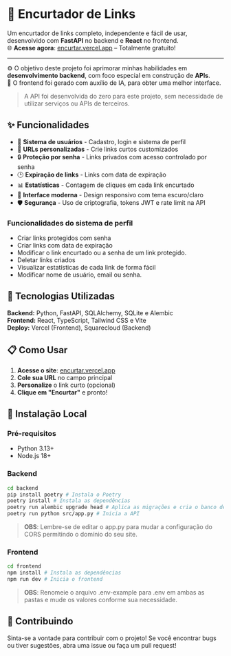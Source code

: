 # 🔗 Encurtador de Links

Um encurtador de links completo, independente e fácil de usar, desenvolvido com **FastAPI** no backend e **React** no frontend. <br>
🌐 **Acesse agora**: [encurtar.vercel.app](https://encurtar.vercel.app) – Totalmente gratuito!

---

⚙️ O objetivo deste projeto foi aprimorar minhas habilidades em **desenvolvimento backend**, com foco especial em construção de **APIs**.  
🎨 O frontend foi gerado com auxílio de IA, para obter uma melhor interface.

> A API foi desenvolvida do zero para este projeto, sem necessidade de utilizar serviços ou APIs de terceiros.

## ✨ Funcionalidades

- 🔐 **Sistema de usuários** - Cadastro, login e sistema de perfil
- 🔗 **URLs personalizadas** - Crie links curtos customizados
- 🔒 **Proteção por senha** - Links privados com acesso controlado por senha
- 🕒 **Expiração de links** - Links com data de expiração
- 📊 **Estatísticas** - Contagem de cliques em cada link encurtado 
- 🎨 **Interface moderna** - Design responsivo com tema escuro/claro
- 🛡️ **Segurança** - Uso de criptografia, tokens JWT e rate limit na API

### Funcionalidades do sistema de perfil
- Criar links protegidos com senha
- Criar links com data de expiração
- Modificar o link encurtado ou a senha de um link protegido.
- Deletar links criados
- Visualizar estatísticas de cada link de forma fácil
- Modificar nome de usuário, email ou senha.

## 🚀 Tecnologias Utilizadas
**Backend:** Python, FastAPI, SQLAlchemy, SQLite e Alembic <br>
**Frontend:** React, TypeScript, Tailwind CSS e Vite <br>
**Deploy:** Vercel (Frontend), Squarecloud (Backend) <br>

## 📋 Como Usar
1. **Acesse o site**: [encurtar.vercel.app](https://encurtar.vercel.app)
2. **Cole sua URL** no campo principal
3. **Personalize** o link curto (opcional)
4. **Clique em "Encurtar"** e pronto!

## 🔧 Instalação Local

### Pré-requisitos
- Python 3.13+
- Node.js 18+

### Backend
```bash
cd backend
pip install poetry # Instala o Poetry
poetry install # Instala as dependências
poetry run alembic upgrade head # Aplica as migrações e cria o banco de dados
poetry run python src/app.py # Inicia a API
```
> **OBS**: Lembre-se de editar o app.py para mudar a configuração do CORS permitindo o domínio do seu site.

### Frontend
```bash
cd frontend
npm install # Instala as dependências
npm run dev # Inicia o frontend
```

> **OBS**: Renomeie o arquivo .env-example para .env em ambas as pastas e mude os valores conforme sua necessidade.

## 🤝 Contribuindo
Sinta-se a vontade para contribuir com o projeto! Se você encontrar bugs ou tiver sugestões, abra uma issue ou faça um pull request!